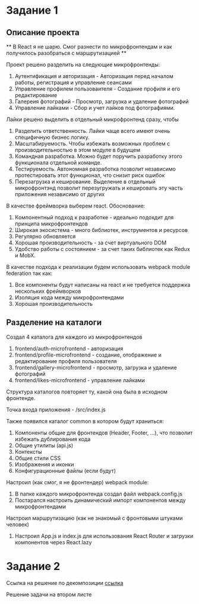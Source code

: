# Задание 1

## Описание проекта

** В React я не шарю. Cмог разнести по микрофронтендам и как получилось разобраться с маршрутизацией **

Проект решено разделить на следующие микрофронтенды:
1. Аутентификация и авторизация - Авторизация перед началом работы, регистрация и управление сеансами
2. Управление профилем пользоваителя - Создание профиля и его редактирование
3. Галереия фотографий - Просмотр, загрузка и удаление фотографий
4. Управление лайками - Сбор и учет лайков под фотографиями. 

Лайки решено выделить в отдельный микрофронтенд сразу, чтобы
1. Разделить ответственность. Лайки чаще всего имеют очень специфичную бизнес логику.
2. Масштабируемость. Чтобы избежать возможных проблем с производительностью в этом модуле в будущем
3. Командная разработка. Можно будет поручить разработку этого функционала отдельной команде.
4. Тестируемость. Автономная разработка позволит независимо протестировать этот функционал, что снизит риск ошибок
5. Перезагрузка и кеширование. Выделение в отдельный микрофронтэнд позволит перезугружать и кешировать эту часть приложения независимо от других


В качестве фреймворка выберем react. Обоснование:
1. Компонентный подход к разработке - идеально подохдит для принципа микрофронтендов
2. Широкая экосистема - много библиотек, инструментов и ресурсов
3. Регулярно обновляется
4. Хорошая производительность - за счет виртуального DOM 
5. Удобство работы с состоянием - за счет таких библиотек как Redux и MobX.

В качестве подхода к реализации будем использовать webpack module federation так как:
1. Все компоненты будут написаны на react и не требуется поддержка нескольких фреймворков
2. Изоляция кода между микрофронтендами
3. Хорошая производительность

## Разделение на каталоги
Создал 4 каталога для каждого из микрофронтендов
1. frontend/auth-microfrontend - авторизация
2. frontend/profile-microfrontend - создание, отображение и редактирование профиля пользователя
3. frontend/gallery-microfrontend - просмотр, загрузка и удаление фотографий
4. frontend/likes-microfrontend - управление лайками

Структура каталогов повторяет ту, какой она была в исходном фронтенде.

Точка входа приложения - /src/index.js

Также появился каталог common в котором будут храниться:
1. Компоненты общие для фронтендов (Header, Footer, ...), что позволит избежать дублирования кода
2. Общие утилиты (api.js)
3. Контексты
4. Общие стили CSS
5. Изображения и иконки
6. Конфигурационные файлы (если будут)

Настроил (как смог, я не фронтендер) webpack module:
1. В папке каждого микрофронтенда создал файл webpack.config.js
2. Постарался настроить динамический импорт компонентов между микрофронтендами

Настроил маршрутизацию (как не знакомый с фронтовыми штуками человек)
1. Настроил App.js и index.js для использования React Router и загрузки компонентов через React.lazy



# Задание 2

Ссылка на решение по декомпозиции [ссылка](https://viewer.diagrams.net/?tags=%7B%7D&lightbox=1&highlight=0000ff&edit=_blank&layers=1&nav=1&title=arch_template_task2.xml#R%3Cmxfile%3E%3Cdiagram%20name%3D%22DF%22%20id%3D%22BleSmaJVXqo2yb7Co1eL%22%3E7Z1rd%2BK208A%2FTc5pX5BjyfeXEKDdf7t92u5uL696HDAJXQIskL300z82tsRIGoMBW8agbk8SbGOMNPppNJrLnf3w8vWHVbR8frsYx7M7ao2%2F3tn9O0qJS5zkV3rkW34kpGF25Gk1HWfHrN2Bd9P%2F4vxCdvR1Oo7XwoWbxWK2mS7Fg6PFfB6PNvmbs2PRarX4shYOTRazsXBgGT3Fwo3SA%2B9G0SxWLvtzOt48Z0cD6u%2BO%2FxhPn57ZJxMv%2F34vEbs4v%2FH6ORovvoBD9uDOflgtFpvsr5evD%2FEsbT2xXYYFZ%2FmDreL5pswb%2BuTh%2Ffzfl49%2Ff7DefnK64TtvPOpQO7vN52j2mn%2Fj%2FGk331gTrBav83Gc3oXc2b0vz9NN%2FG4ZjdKzX5JeT449b15m%2BeloNco70Upeqc%2BYP%2FbneLWJv4JD%2BTP%2FEC9e4s3qW3JJfjb08rfkEhT6uUh92XUHITTIDj6DvrCd%2FMtFuQw88Zvvmin5I28pvNVGPz0%2BTR%2FcT8%2F%2FvPlr3vs%2FEn9wfuqE4TGtZh1utcl0NntYzBar7XvtcRQHk1FyfL1ZLT7G4Iw3CuLHSVUtawkt26GWpTQtdUJLbVpCbKuutg3qbduYjN3Yx9o29Hw78pIzL4vP0eP2s9L3r%2BL19D%2F4erGJNuB1grwYvo7HU%2Fhythh95I%2BaUwqcrqMfvdL96Fi1dSNButGbJZ%2FbWwqd6X16TQnYe4lWT9P5nd1NzlrLr9JPYie%2F0taykkbZdKZJ96ftlV7c2Z2bLOabzudoNY2S3%2FPXl3g1HWUXzRerl2iGXBVH600nWid%2FH7gwmm3i1TzapJMReuHH5PR0%2FpSdjV43C3BusdxMkzmlk0hS0SWTONq8ruLOOt5skmuKPmX7OJvpYl7qwuT3crGeptcXXJaMgngzei46u0V5eoo4rJFn03ncYUIkv2uUDaf08Orp8bt0%2Bn%2FYvpv9%2Fh70YjSbPuXPtd5Eq832FJOH9GazaL0WhGRJ4AXeU%2F57K1aPK%2FlIIrjL3bFzZjWJIcOh7%2FeGCkPmi3ksTIG2Xc0IT2jrC0M8sNU50CXIFEjOH97RL8%2FecPD6%2FCWcrd8Hq4H9o%2Fu%2FDmFaTQ2Kg60ZwVLnTtz0HzZBkAfXf%2BjzM0wfTJ83HS3gyuy%2FijqfBo7Q%2BcQK1d53sO73%2Ffr6H%2BF70r5dkv7sBXdJywZk%2B3N7vOdufz5sfyaiY21P2duXw%2B3fVn4q%2FZm9pQfe2Ae3HbK3Z5cNwNttdiS7SXK8Bz432L4x%2B0R%2B%2F%2BztIfh0Z%2FuzC47wt0sCnlJMkuIMaf1R0t9xIgy9tJ9T9HfzEy%2FT8Th9OzocxAHDFwxWLmD5%2BKBM4N7lT4IsBU5AjCdLmapnu06I6BBhbTJGK2bM0yoaT%2BPdSM2BLQFAGubSxZWMaKbksrb21La2LaSt7frausRCcP0xUxW2Arl43aSawANfd6cHx9H6mZOWif7P0WM8%2B5WrIf3HxWazeEHGxmaxxIYQnId3o4BQaRSkHxmtl9nDTKZf0%2BfoLRfT9C6Dz8nN1rtxtUzf8PL1KTVa3Edf1s79Uxyt1BGICQCUlnE8iV5nm4rEwvUlsfBdFfQ%2Bshrza5KKEBGKFPIWILONAR%2FyPPnbU%2BjNITxgKE5OZZj1RYbzm8B5pMdupRXIUPqQSX%2B4%2Fa9ObtiWaAshXnCPiQhFyFHBQu%2F9f140%2BOC8jeZvv0Ujulp2P807TtWQbpzG3Paog8Z4m1YCY0k8k3%2FD9BnKzII7rqGtfmWYr4Pd%2FB4a2I3LkIOyO%2BSat4TUPjiSkdphf0NtWKX5rSFYNLYlKy8MwWzfQw%2BC3atDsKu2qWYEewbBbUew5zWMYB9HMDR4cMWZa7sDzOyxPZKbPSxRceYXh7fHYiJ1uKq4cSOCHhIftXnVBhLbTuMkLrHZakh80SS23YZJ7CK7FSmJuX2BozQAJuAi4wU0PXPdGALbYjYOAk5Bu8YQ3J%2BANw4Uu7luo%2FPFQd12QkTBpiiC6sK6i6yl2oV1z5aWLYh1Xy%2FW3RKLllqxflCaDdgVMQqJJ4oR0WehxqUIWaalYHcAbImysxgAO%2FUDhnRod%2BYwp8ByDdVwyVTSA7c1Zu7TYCUt5KxAnQA8nXq9i6zkWj4BuKp9UvMEUGKtZCaAS58AvIbN3C6yOjxxArCBOt4D%2Fil2%2FreZBnRPA1RClrqKpL6tcRrwqnZ6a3wasBFXYb3TAAOImQZaPA3YpOFpgGmD8jQQAMg%2BFPgTHrsOMCg%2FATui%2F7JtIQ7MoasT5VUHPjWPckddJWlGeQkzmUH5paOcadSNoRwxDJ6I8pIavQH6CfBxJKmhmBuMXqSXcNm4bKQrm6%2BhhbSqZqiXMH2Z7deLQrobiJqBYxHUTVgn1BFjX9J8XVvcboXbsAbnDW66hoi8BDq3XD3ErtdumDt20%2Fq5X8J8ZVB%2B2Sh3GtbOfcRcdzTIjYmlfsd0x0E18gBLlFIXxFkg0vVAnL9uDuImNqh1EJfdIbEAfq0QL4gNgk6IJ0QCWaInoyV6tLPYfIP4yrR0C0M8pYgo1Yf4q4s9cgJ1m1kz4k3sUesQL%2Bvpod8w4vHYozw%2FywCgFursarwRv8wS6Q%2BO3xyFbamrMSMtYUHkeih8dXFHrt20g7pv4o7aTmEXCV7TSuEAjzsSEqg4Il4l1dvC1GFD6pP0ZddG06W4OmP1gxLubi0jdUAbJjV7AEPq9pI6RBzCtJK6INUV15cTFrtKosI%2B5odiiLyHyFRiBxIYTD2dPG59aKfMY48lfW2Ox02HdhoeH81jn0dZMzFiid0aI3JBaCc0HDtAX%2BYGYs5oD%2BjXhtGnMtqzXVRrpjop3fr4S4XSzLzQHKWbjr80lK6A0qEav6WX0nj8ZddSQPoA%2BBwaJp9lyfACG2OyzS3RWqgctj4cUqayT5t270Drphgqt4vKvq1O7lqpHCIWsVR3Hijud0SxafgFfnsWK6lASqN6W3%2FhxlHt26gfnlb1Gcvj3nJQ%2B42DuulgRwPqo0EtGZ39oGlMF4Q6nolpB2jaWIZDo2OX8evwsSJbHoaY2rB9dQGNAVXbVDO2TThj27EdIK5BerGNBzNW4z7NeE8t8K6iqHfVgpLRnWvpakLZQf5xwhvhA5hpQZoWxEj3gPqY07Wj0%2BmaMBN9DdUXXXWemEwmdISWIx57j57rVdPSyYQrJonp8IEPS9ARJICJ19iuoaXVpdP719Xj4tfom%2BaRoLUcYLLAsg53BvERqa%2BiHmBBX7ReH5Jz9hAkpZ1efYhYTStEJmnP%2BUl7iNdwuAGxCnQinu%2BeL1%2Bh1ysP50KXslyLGYq6jKolwaz6PaBh0du0Qcrp1oiHhihozZ3Jqxa3l96hK5p2id30apZHmRh6t4felJdlZ3LkNLygJSx9J55zDS4TPWGtWRihoBolC%2BAcEuCq1QdpfgYY2yUPXGkNPbg1zqtAwtemWjlPWh8RrDRr45tNhDQdEmw4XwHnm95vIqQgKjhDrs%2BAvIXzcdzmoA6P5LZ1gzWuQldavgWoj4Be%2FZy0PoZY5jZl36BBbjcdRGy4fT63KbLO08ttiscRh9AtC27vqHtHe3acDOFrQJEj7hpR6jWvmVNklddywnuNa%2BasDQ3h20x4JBpHM%2BHx%2BOOwyHKubuwfrG8Fbemw7DirYss9DnbXw5vzG7I0zEfPAuHNzQIyrnw0YZundxZofcSz3Kw2UoVU9yzQdMizmQXOnwVs2nCZcp76oEY7PHRPkxzKeBJ9%2Fi4114XkHXbzer4rOg3bRFUkKNXL99bHSit8R4qM6uZ708HShu8V8J3lI2%2BO73i0dAipqpaVJXt1%2Bmp19BskuFTJCnWl0hn2QezWx1XLBHeQ%2BqCaCc5YYAjeYoI7tGmCs5rU9dppDNMrxg%2BWwohaWmM27Nb7xSgVZ5EqYbqpbvxiWkd1xXvdsZq2u9gFfjF7suWrlhVepBA1jQxyI8qNodizJQNJGKLZ8rWaSJzWK9gyivFqX5ph7BgV%2Bwpg7KKpxbTimKUerThtvkH2Sch2HMQi4uksb0Kc1icwUoCNJG7UjeumMxgZXJ%2BPa9dSLWuaYV2cxMjCEhfBxBR70CyVEVTjgqBf4xCAvgs2Mvl9eGVZQ%2FwyxA8d1FuRaGX%2B1UX7u41XACeOifa%2FAuY3XQScOHuj%2FQkGcO5iXpT1eY%2BZXPJQLMfwHPu3RnJHEhW8CrjW%2FUwmrldE8sZrxBLXRP5fAcmbLhNLXMRm168klx3X2KGiDgnfR25lCH%2Bsru6i5WcpliatCsKPfnp8mj64n57%2FefPXvPd%2FJP7g%2FNRpfVyRzHdPZ%2FVZtEkRC6ihe8vo7mksP4sKUXFMEacoDATq3u2cv1HruWhVv3Hwemg12bAmzRrt39ZH8ijcRXJu6%2BWuieO5Au6G%2BvJpoUJUonIhyl0bHOwBFdi%2BPdaKZgwvUNdJQU3WaLRHWx9TI5PW11klFm1SE1HTftL6GovEokKEx9N0oZWil%2B8r7vYYi%2FIH8owoaBJ9S7GFqE4m0IwhuYP7gOfSI8Et0FvWr%2BUiaqjTtqPVsHF1joJaC2fhbWq8BK8A%2FBpTGeJShBjI%2Btxj21Z2GmGEzGnx8vsTJA7AS%2Bnm0FPRA38%2F3B7hZSFC06GwJAh6CH91noVaa2zhbWocC9tPeJ1VtnApqqE4YlF0JTTIwCOqO%2BH%2B6lg3q7p7UgXkgipZrG6VHrS33oEwdC%2FNaIMlkDZov2y074bYpVhtsFTTzSjvaPwQvyd0ghFnBkn3F4w6ymwgTzWw6lH29w1mRpSNPaqBnzINQM9s0XonRWW28NU21ezEYnwUr2C2CFSLodbZAktb3TfO5pcAcVlSSONKPyNMizHO3OV5QHbTFnssN7XB%2BKVjnEpi5DVsscfyTvePzbFyctCnBVJl8dmhx%2B5DlEJyXvSSCsX8cb3kHXJLZJcCQj3UUq%2BX7K3PnyXPl66lMWUL3qYmfVYLyS4HoxF96bNwKSrIngXdX2zMyF7GF2cP8aEl5nzi3xrhxRSJroXl5aIUkaP6CH8FFeikocleN0f4EmYtQ%2FhLJzySAF9vIFFB%2Fbn9Jphzstsa7GtR7F0XzfTCsKUF%2B2Uyc1869qXJFAlA0Yt9LE21wf7FY18UIw9ZH%2BrFPh5AWrvJBu6UJn%2B7yl6rA37CzWFPvPOtsV2mEBagyjmuh%2B2tD1ENXSoOSqdplb5MInnD9otjuyRGbtMqPR6k2pjRxjD%2FNDrJKSfwzI06sxJgyfTbxvxLc6m3TbRsG5kviVHTLvU2Ygw8bMY51pNGMenIJhrjT1MWO8070be%2FVIa8LPKCpnddTZ2MVsJcEqOw4V3XgiIZWmF%2BUM%2B%2FNYCLPlceGiVdU3hr9MuzNxy8Pn8JZ%2Bv3wWpg%2F%2Bj%2Br%2BOVwHfWHH%2Fmj0jF%2FpEH2WS2%2BDJ6jlab%2B3G0iR6jdbmueVl8jh63H5i%2BWsXr6X%2Fw9WKT3oy%2FHsezGL6Ox1P4crYYfeR0GmVQBKerGO22JSYgoshot0OkJ10221SeqhVbVXmzdDgthf70Pr0u0qMv0eppmoyg1JPZWn6VfhI7%2BZW2lZWOyc406au0tdKLO7tz6QjqfI5W0yj5PX99iVfTUXbRfLF6iWbIVXG03nSidfL3gQujWTLg59EmXhdc%2BDE5PZ0%2FZWej180CnFsst5DoJHJUdMkkjjavq7izjjeb5JqiT9k%2BTjqjlbow%2Bb3kMyB6WTKaspkbP7vFU3qKOKyR06m9w2RIftcoo1R6ePX0%2BF0aWv2wfTf7%2FT3oxRym3a08JGN0e4rJQ3qzWbReC0KyJPAC7yn%2FvRWr9IHT586G9e6699OXpM%2Bo9Uv8Jfn5%2B%2BIl6Wr1Jn1Y1hqdHvgsckqJjvs3ffacyWjKHlV8%2FOTwcnesQpX1kYzHE0uZR1Jl1vLtsKLJJNHnfAFBDhaHwWgDEUQrIBCucWCGZ4Og9iDowkmjClARM8En6cWTlNTrWAP54MaY5RK0mCDmXlIftTAfZ0MtQ61m9aP8JutlevYk9GU3%2Bt%2Bf7wE9stspULlK1shOksjGPLbvVR9oMFdbA5r2gOYGV2hnJrBIr78HbgPijW6MPx5a2VzrCg0tCmUQZBB05Qi6fmOQDJsQ2xrWDBuzsDKwuUHYbG%2BUGaMfmNvjVcPHCcStb9QSTXQutVyzGWbQc6Po6cJ84g9gZ6wnemJfNZJkfcijmN%2BzXn0I9bUwUDJQugEohRaLzoA7ZFlA922BCMn4QLCQu%2FowhIUKGAwZDN0ChhzlovP37TNP1qummLzCK9i3x4rb1scxs51mOHajHOsezJJz5TiS3Ii84N5HeGQjDti18cg3yzvDo1vlUR9YmFzgmQ3VJhi72Qc35VkB%2BNOwahw7Fe2qcWbbzr1c7sLDgEaxMMT6gIaFIRqgGaDdANBCGBn5AOxVajISyL3kuKOw7trxpWhjIQovEuq0cvlYYikDLwOvy4VXlwL9xwJ2KBVbksrUA28Mwe6fwzSx9MgtOEERSY%2FykBJXZJcCSQ%2BJTFScIZEhESQR0LB40UaoZ1lYZgoYbMdzUlw5z8RkzL7loqtCVk9bD86Ma5XBWbtwVrUXQ1E5WEauK6dSIKWIR%2BLqiINkOqoNSYFZ6xkktQtJXZguqwcSmti3s1gTrUa%2BZ2PKTaAVJGapZkByZSBR1lr%2BTa%2BpHBqUwQ4hOo3VgYmUM9y5Nu5kdqE83eiQIQbkCL019LhSLn6fVTwWuEN1csfYcgx3WsYdbpqWbDY3sGRyPXHJ5Nlq0lk%2F0MkPE0pi%2BHE1%2FDArJYk2VKQNUrSSEJ0BtIGJ%2BDC4uS7cmNXRDjdSpTKGH4gbS6c1OKSFuMnl4nBWzmCJZ%2BVkN5qyA%2F1%2Fo%2FnTInnOX79tnhdz0KtTpKdFAZA6u94iGuvnaLz4crerMZNX1KCsogar00IqkAqi7BKomWUCxCeeKcbVywRS8dZMQWYKqm8KelxpI%2F1w6Pu9wgI40WqUD3XXqoj5DhWTI9gspvdQjhbmGFX9%2BC52Jaie%2Bb8u1punVfzut58N7nOBkGqx2Z7qW4LxnqVWrl4ekB3hPkxnYok5lvqiJocmDhCdK%2BXuZAWVXl9m3dFmAbvvyAJrQCLQAnGV10AjliWN50DtPg%2FxvSZObToctrMmtXg8H3dXq62Qb9GcTq6w8cR24qXvtoWn5slD%2FpW2533o8QN%2Fbw9Y2yGyPdD%2Fmjd59uobfPVrMpsn3zUdp%2F29XF0vXlf5MmS%2FrCZzzlO82XMhcXPKxeOneG%2FHgn7DajKwY6t4lkzen2PhebG%2BzD%2Fh17RaH5AbIun%2BruOI98i%2Be%2F62nUhgdxKNFqEvkSFrHOVOiQBE38Bl23qCa0X8eNOcLpGEjREgkn92f7lmrIeeiIWOZyFYR7hQG9aJpca2%2FnxjnUA1dgJasA4bCUoPHKXPAhVV1W4nkwkdjTA7xth79FyvIp02kHTajkvVdnYJtk1DndpaWhX3YbJCfJto9t%2BuWeiT3qCHe4OrH5rEHltjtF7spdrUHQdR3V00UkWe7CtsaVx77w6Bru4A1%2F3MsZ%2Fc%2Fxpd%2Bago01loFa4aZ2TMsnaWpj56XX3mZWC5pk7uLUvS1GnaWBVq6lABR6vuEgahC1HAbSJPWpT5Px6rgdtWKN2KuOKdjtbASz4zzRebOynMblmx9l5trAklxQbg3TljAK7OAFyznTc7lTE%2BPZPT%2Fvw9yMN2R6rYHdWNyx%2Fj2ec47TN8u1KIlHOAtYoHuHFblqfMnmq5eCksWA2u8%2FLjZ2xtpgjdGsZOnZxhsfEU6zl4kpu7vTu3X8JQdmBCk%2BflVMxgTfLkmLV3vrbuSWiLFhJSCfc7lBncmcFOmt4Xk0kyHJXJvRKQYrE2Z8338dfpRpjhk9fZBG9TN3%2B9m9%2FTF9%2FAC3l2x7UH694LoPIgaBOVm%2Fn2Kw9Qzdi%2F0rgQNYOGkn3YCaR92tJaBrUUa0Y9Wob8QWxHomYtozgg5IzpQOS8lPLYAbsSUnZRzv8A7Gg83OWJsA6mIq1iImgN9BnVLhn6lgh9RxqEdUIfCzioY5EnLvBc%2B9YXeLZi%2FT11gUd9R7yVWxd65WdmH1Qzeot92itDb7Uq9gDcREqhkxxPPzx6Sdcg88f1UtSqMWV7PP1c4Qpk972rWgkIz9eaaYFx75KnBWnrtCNvytc5L2Ce3dUsBoSFACF%2BZQuBNO2StBLwzUqg5ErAI5LxzjpxJUBDV0z51yFnb%2FkXfZInP7OO%2BYg1FDIfrZep2znC5cM2qBoAH6oeUGKJFDkTuLpkeNi7WCB3IcnnioOzRNY0rZsmGAYveJrghTzz27IYYg2zBNs9rEU1c3m8BnTX4wLtgyNdUbjTLIhp8KnbvwyXTbB9SNLtw1kq6r1o9PFpe53k1pteDTaFe0H6b9%2B0dMw%2Bo7QXRLHiZxYyzdhWsVyet81Ii3HauAxt33zInGKkTJay0C8hZZ5eKSsunVCVlFWS1PBaqJWo3q7vViRPvqTnkQuQJ1q%2FPEl02kVBGylBpURyPyB%2B81JSHJymQUrA7GUDW9RDfpGRIEWCwsuTIKNht0v38SXdh5cbblDDrm9j%2Fw7a8hwa3lVlywtsbrpjtjz3ri5bHt5sbFelfbY8eUPIOTV6x6bsq7EcAHVt6gfyE%2Buw5O0pWFuNAQ4SdCia23hiCbOFf8gIRyvbwu8kkHIsMYFBp6rdGke07nVsfbs1tDhtoNES2qAlOKR5LaHObXZjh2vEDmdLUhY2v54psa98TsaMyST2CoKr%2FPDRqipPhhKvg%2BVFQHU82aG3uqZlnbavadcfMx%2F87fyM5iCQ5DH5N0wfove0isbTeHeOia%2FY%2FNvL%2B0rz5xfzSH3r7uQcCspIhbIARh5lr%2FMvn35ktF5mX3Qy%2FZo%2BR6ahxKvB5zhTVPLAr226h5evyVdePt9HX9bO%2FVMcrUroL0cLkm35siCxgC44RpEkW8SvTY4QU%2FlxblJOgWJbZh%2B5UVRXggZH7lHXvUfy2ftauWtj9upr4C6iOOnmbok4ScPdS%2BcuDRvnLmLq7V9yZED7Ua3QxMJQTfUuxOwS5to2oppegIpcIvmUQfXFo7p5FRmxt1WmIu%2BPHrBvDtKyPk1RfZpi9aGqgDTq6O2pICFKWyf3mS7XRS0Hu0AedFKrFiQFraJ1FacJxETEvBiEHDF15fsktmqHVCHdgqa1CZEFF9kK1ty2qvXN1tW2k4nvP05qElsb8QjT27QOYjVRWvaWN9nLB8zs346%2FmE12WwxzYVvWJ2yyB8oMJ96p%2BRSZ7LsB6XbaCGUFHE7jTHZU85Hbxqa1bWXB13zbllnvbZdhf%2BaPSMXmlFc6k9niy%2Bg5Wm3ux9EmeowKu0Rs9pfF59xFYYt54CeRYX8TbcDrcTyL4et4PIUvZ4vRR05z0QGiqiUXkTYOOw6SmpRShK7ErytxNHf6NpUerjHRVw2FGvZHY4LP4ktfTBisA8UDSjtHOMqNTi1jVKtHTkHEpvbaF9wTQjFTDof90KsqTaorzVquo5KOO3hqqXLE62sY0BnQGdA16DZ2ayh0xBWt7yH1JSmSkL5GFFKDwlaj8LTqXjoZWeTDqjzEafDUjrCbYJVNZJsZ5gjEM2NogpUpRWhgdcuwkheWN4oiihRZ040i3Jesq3qRwd6EnmMl80JZILxcEgn%2Bdi4SMFNg6i4BvdZ64G3O8c%2Fhg1NDcHGXOU2USlfYOu8IYknmCwfbCHUQo3t9%2Fmsu7hzTJcBtxVVERZIC4Kwo%2BLsMgIA44FYwP2c3v4li6b%2BiQo4eou7oLeTIA4dqquRY2GoXsgFMZL80z7fuHXv378T8iYTXfNvdV7xT89vBLDEpounKjA8AniVvtjO9lPcgPxv%2BOPLRx8wfxzoJNjc1wXhIThTNEwzifGfWWde%2FzjIl32FhQbuqAe6FRFy%2BEJZAVCg9h%2BgWLGClhhFeIqTqxIKMttrkEzf9h60TyYPrP%2Bx89ZmTiH0Ut1NpH0Yv01nawLtyT7gvPvjw7L871V%2Bkkl6XneoJEp3hYeqTUqegwm7HIl%2BO3HwKDuxiTdmB3%2BMo0dfp8Mf3b39Ofj28ewfG9hQZ7w2mFNBajJLIPnJ4YWLEnlFfLUqvODaOR0xYotq4XU3mGmUfLC5hYVGqmBj64Gd2JLxDAi6yTwzBZzl7l55XJR62nEDHDRTxsAMEHfXJh48tSCqclZuKmcPywmiOmfNNePMVxMzZjYc3%2BwUI11mkoO2rcTUYzkEjljUnl%2FBrjliW1HBp%2BFeiDst7OARReWwL0XlqBG8dwcrD7X%2BlwcsvN%2BAtJ0hySZpO0Dh3C2KVofkUbgvayBbM7ppyPN69d8jYjBpYyyjTajCMXmwXDaBqsCOWbumEeGhzoJXmWCLAdtMc2RTVDfMSee8MzC8d5nbTMGeCXbtfh5qtmDtlWLvqJtdM5kBStFE920MCQ%2Bojc1AixrwlZG6OxEEJU5Eh8YWTmJCmQYxYxXYghg4K3OlB8mxAc%2F8UFnO5ZtSGYo0BW%2B1arG9rxCxWc6VNmKWyt9glmDOCEkYiw93L4i5VUpM0bs4IEKvYueAFvmU77dZm1pDMveta8ZuwQqpbgdogeAJhTQjGClq0G8HN2yCCEoYdQ%2BBLJ3DzNgjElNXn%2Fv0DQGCn2L5QMm7keqkrJwfE7Qt1JbXEezZErEstpW5zlA1LGGkMZS%2Bcso3bF0LEStVXMwwX4fVgOBy6KWegLAXToSbfmmwRffLwfv7vy8e%2FP1hvPznd8J03HnWKq7%2BaSAcT6VBDpEPuZ31ivp6UUBkmsgU328GHW1HUEuEFnW6TC7LFt3s4J0894RePZDyeWMrMmSovlm%2BHVe2D2Gwrh8036IxjERU1VcSMo6ip2odrF3Lhqs18UshFFQ1vSQVtwwDxXbaRdud5Witv%2BOJotrJBD9QuCnrYrcsCxQ7mAiuZlX6F3cUwzJEKb7%2BIcIha4hwtMeo2DNXkV5SZyrTM%2FSU8RiockJMJLXBw9x49t6JcGUkri7EDhLgeMv6QcFLiuDW1M8FWvWXysHzBp290VqRgostGl%2BT3nEWaDIGSz13z%2BIjtM29mfpwIUSd9Hq7CT5UZyWKaFq0jWWvkSsicsHbCp0Y62gHibFdF4Aoue8WpPs9ItyjDv7td0mVu8CnWyjHcJMZG9DYpriJRClV%2B8fJAUISCCkwFuAgdCo0D%2Flo70wDqAMaVAu7fZX0HNteEe32vykuL06uELMqJ96ujuiHUll8F71eT5aDda%2F%2BLSRrX9izAp1sVoD0B6kB79DB%2BcQkVCoLU5BDOpz5Jx6IOVlCzpnzqOEhL%2BBIcl6dKqKekqkmF7Xgpmavk5A87RfjoZFWBsnEi3%2BrobFXHPvRONrJ77iTluFRXuPBgPhNHkpDuUdCPKBnpAcJJObSyMKky5SPTD49eUlTMH9dLETwYuJDUWZV877LlKw9RdV%2ByrXS4bTXPU9evcD2SDvVcRpObu7000%2BlhTXQ%2FkGSsppZ%2FuGq5y0vsFOLWuiehLbpvkUoQ0aFSYJotjerFZJKoTwqbqxhxmN2rKslruKBAo1bSWToUetHo49P2OtmDQNxX5epCFUqBJ2U0JIQiKaa8mnxdUCmjJVxdzkhe2UalwJM1N%2Bt0pcA5cCudKSzx%2Fi82vB2dfPvgvH6q%2BWWfhdcCSSr52wf5xSVtuxcwQRbB5OipkPi%2BdR%2BGLgny%2F6kkgnI%2B1jKToDgHOnXMge%2F%2F86LBB%2BdtNH%2F7LRrR1bL7aY65faQy1QU6UwDkpc8WwddkkXNtqfU9dc6ozSKH9gq6UVTdnAEK8%2FpUKMxr3Vs2v%2BKYwryyJ15hx8BCvfsk8lImq1DSKDoOlTSF0pNVGHj31LP4f9KgJ6537wRWyP7zG5zJ%2Fh18%2FGs%2BWX%2F9rfPPG281W%2Fxkzf9BWMH6tFXlY5P1vRhxTainusTUVT4WbdnihUhpFaF0Nsot32HaQRi9pKalVmZ8ebmMJbBswz6vVYkoBYoRUvXyIUy8qt7oHdurf%2Fw%2FPjxNfv6n0x%2F%2F9%2FhpSbud4tJAzwSVpGw3p7OdfqFdXnEpdA%2BIWLpZdGgj4ejdJEqKd5N258xuUn2epKzbK%2FEkPbClpIrP%2BpD4KA4yTp4k0whFhUKxt%2B%2BzJ84TT6cnuel37%2B6bcMlxyCH3e6zL6P5XqUm0kHB9zekj%2BXd5POKLFA%2BCchAvak%2FlGQqVkkdu8%2BsAHkznicgVcCKtQJw2y%2B739yVl6u93ycH3qS4hS9L2Rp1ouZwl4%2BfbehO%2FZId6iRB%2FfBuN3m2PDbf20vR4d5U%2B3fbPXdL07ct1NF8nI2s1neCN6QnzD9b%2BSjMPaColgm8UJq8VNrGVfRf26%2FuCJ97nVyjLRm4EqO0blG%2FOnZaajSy7YADy7IDl0wFyXbjkwOcBTS5WTmrPYOdYgOr2UNk4oOBD%2Bc25fwH%2F1iT3LBA2%2B%2FgbH5irAtzI2xMhkV%2F23Zu%2BsjI42dw4zL7y7pbFuWjyfpAK9thg3cK9ykvd6vs77p1Rsnfk1ijr9Xp%2FYHiI7hdGgW6frrRnur0m1doIxTUq0LQBBRpOaTCB5EAJGFJ5elrhtrKuH0bzPVXz3aPfsi5oVtFFNUZsur%2FAxzxd%2BwADgICE2vxubGAgWpOaj5XfTc2sjS554dje7z5WrH8FmTDX1Sd7XZ%2B72%2FEzWsy3huBxZ721Nx%2BzYq7taRW3tjLufGI%2BXcE9GebQeQBHPNBtEp5Jce7eMhJQtBbbg2co8QNxBvBBnBoF13Ptv3gLW1haAOHeNUgfPJiPtWGAfU1%2B8%2BzLwsbvKt%2BULV2FhVgPtBLZlpSSNmE4BU7wLtv%2B5M8v56STZmC4TUSVFjg8D5tF0LXru2YRZISitYsgu5lFUMlpu6QXvlnjNLvGqdkUfvLioVarODfCqvoedCphmsxOtGu3u%2B5WF3iB9ZMHXHCHrFtcUQFTFa2jbPu8ufKuyS3kpyt6Rv%2B69qnW6F9GKFqrfzkN6F%2BHTF27qaRekzOmfqFNYdQxo46VcFI4Sr9Q1bGSFmBt6ptqCbMw1wMbGOeKDI3SEOyCN4bgOOuUksNdbnyLeV7AZiegDXlaXAsY3s404A35M7%2FpG13v2qd1o%2BsZoWitrudeg63tYMaL4%2Fa1vgOUh5G46vP1lXsF4JsUTbR82nCVm8ANrPB7Yx40LhDVqG5nGgalJRiaRJiAsgJM8UJqa8GbQw9euIW6f0hbx1vZ0Z3x8r5OsgHwmIXnXjblndsvaAe9FsbkWBqKVjo8EAv6W3yOV2km0OTI83ScaJh3MBBQjkh2%2BQedV7aBSKW2CFYFJsRyjvFaRufE%2B60W9Ifh06f%2BH9Zvs673x0tn9tsfnfPzutLCTHx9ng9vKI5KSUikaZIqkhMAsYRO6W4uhLKcwzkuBHKTfSXtgaVWRfIjJ3UNkcBju65KTG%2Fe9Ua%2F%2FPJnZ%2FBm8u%2BnJzr64WHzCyo9UrOmM9Cy4KsWJc9AGmpfEK1YoiAMkUy3WM6e%2BpIl08JBZTKitmHxI%2BtqF18NRWN%2BTp5LAS3Ztcvdb%2BMFD%2FZipDQKpTRdSPUjFytJ4tQ14Iuj5uvJwNCF%2FpT9XLvKk%2FIPgLIFVWp1Lcfn3dZnY0Cy7p8paDomj59%2BJ6PX4bfh5o9%2Fvr39%2FYf1%2FPmH2UVMqbYnVb%2BwLDXLOPUxTaO2OfVwsxxFNZReRWUg1Qbc23VHSZfeZsQ0EzkZl6n5mH7Rumo%2Bnik5fC0gJyFSp8Ca6kCiclU8AZZdRhZPgOl854CJrA8mOCHtafMrvfMKQVYkGmJiMFU38pHCMSesEJOXq0XaU%2FzcD%2BlgeLsYp3kaB%2F8P%3C%2Fdiagram%3E%3Cdiagram%20id%3D%22DcjFFzHXBVF4wsCRXSfp%22%20name%3D%22%D0%A0%D0%B5%D1%88%D0%B5%D0%BD%D0%B8%D0%B5%22%3E7V3bcuM4kv0aR%2Bw%2B2EHwzkfJsnZ6%2BjK1XTs7Xf2ywbJZtrply0PLVXZ%2F%2FZIiQSWABAGKN1DF7giXrQtFAYlzMhMnExfO9ePbf6Xx88PPu7tke2Fbd28XzurCtl2HeNk%2F%2BSPvxSOOH4TFI%2Ffp5q54jBwf%2BLj5KykftMpHXzd3yQvzwv1ut91vntkHb3dPT8ntnnksTtPdN%2FZlX3Zb9lOf4%2FtEeODjbbwVH%2F3X5m7%2FUDwa2sHx8b8lm%2FsH%2BsnEj4pnHmP64vKbvDzEd7tv4CHn5sK5Tne7ffHb49t1ss1Hj45L8b615NnqxtLkaa%2Fzhj%2BC7Y9fwqf%2F%2FuOf%2F%2FvwY%2Fpt8a%2BffvjrsrzK13j7Wn7hC9vfZtdbPue3vH8vx8H%2F92t%2Bn8vHOL3fPF04i%2BxZ6%2FmN%2B0mc7B9nmc9R8ra%2F3DzdHe4tf%2FHl8bkvu6f95dc43cTZv0%2Bvj0m6uS1e9LRLH%2BMt8qokftlfxi%2FZ74oXxtt9kj7F%2B9xk0Bf%2BmT29ebovno1f9zvw3O55v8lm%2FvJl85fsJV%2BSeP%2BaJpcvyX6fvUb2KYfb2W92T1ovzP593r1s8tdLXvayT5P97YPs2cOqyZ8iLh3k7eYpuXwoLZN%2F1%2B1uu0uLh9P7z%2F9B3Av7%2BvBu%2Bu9%2FglmMt5v78r5e9nG6PzxF7SG%2F2DZ%2BeWGM5JnAF%2Fj35b8Hs%2Fqc8o9kFvt8fMxmzM5Od6%2BZEeUWTLKnvz1s9snH5%2Fg2f%2FZbhjjZYw%2F7x2359JfNdntdfLXsvc56HQTLbDUss9Hb%2FZnQZ552T9nbl3F6W6KN41Sf%2FDVJs%2B8sXWCkWrYZ4CW7x2SfvmcvKd%2FgVO8pwe7SoWv%2F2xE6iFdC4gOADcctEatEq%2Fvq4scFnf1SrukG69tG1nebIQajJg74Fy%2F%2FXxjw7Bly7QXXq%2BoZiqT5NUrzWt1mo5xkL1%2Fmc5Avw0X5xOPm7i6%2F12Vu6%2Bv4cbPNh%2FdvyfZrkr%2BufKK8K2KXf4MPL%2F7LHk%2BTbKXEnw9fnHQ155bFzrkdOcKc%2B54lznlFcZ1PuiMF9XxkUFzncSQscUS2jDf0gV%2BTOGNde%2F23%2F%2Fn5p%2Byf648fwbreIGu9uAXJcs8BhzM4bfPALJe17YqBLdZobIf%2BXd4J6cQyPM4yciPkLSOMRMNwo57swhXtIhuKaJ3%2FXN5cZF87tA4%2FD48vrcPPHOIPD67KP%2FOf3uHngr64eGNxkeznCvwsHokOF8l%2BWYOLFJ8Ygc9y6WWzn%2BF5G4cf8LBBBONwQgQ2erMOr2Oq4MiBowCOjTsZU8JDMbLgHAtZcU5fY%2Bqrx%2FTlz8KzO9jd7nWfO27XVTBDjZFxa%2FL%2Fssfv0%2FhukxyfK4dS8ILKl6Pjfhe%2FPBwm1AKr56f4c7L9UHmkq8%2B7%2FX73iCyv%2Fe4ZW4XQCBBqpgsp%2F8j45bn4ol82b%2Fl9LJ93m%2FwqN1%2Bzi70cl%2BZz%2FobHt%2Fs8yryKv724V%2FdJnAqLuAszciPejOisQS8uEK2IPta5FQU4bgcUOSv4LWDZKfEzf5wIEB0KcG2D6xSvvAbvXVPoXpUva4zk3sBIDm3OqVk%2F3WBOxBtLeOUJ5mKTEEGdvvy%2F8OyQnIRjI3k0I%2Fn0kZwEIyM5tWsOyhcQvl0AowvgjusB9xGd4Yuz3116kQK1ixefMS6H%2FNRjuEx8d0BcJli2deLAPLqLTTRSXDMyG4%2FMY%2FvYBEmaHZG5%2BFk43NcUq6F7XeEzh8MBC%2BbgUmeMvbbLgwSSBsdmtz%2FkRVJf00JezzEuuUE0MkYz8hqGvKGQJBsdeZEkWVvkzX5x6Msqf9eh2ZHD7%2BeLv57j81OM%2Br6OPSQCI0msiSPw%2BEkJopHpmRHYdAQePyuBJLdyBCYg1xCwuQnR07UAxhZpCx9kHOjG4BmjritMK4q6BNnT6w11bSTfNHXUHd3vtTXSODPqGo%2B6Y%2Fu99POlcox6vIW7f2uQDl5Q%2FxbdtZtRWjADPC88ZHbCxnNP0QJssYZgh2BV2oMAOuWKen3cLm73u%2FT0xQ9mGgWvHjKC1JmmE%2BNbYtLIR6STxCV9TYtG0ih5ulvkKvN8KeQ62FzJDEePHagKl%2FM%2FspFJ33%2FLB%2FQqsAP6wKfDA5ZTvWL1Vo558dc7%2FOtDkm6y75ovQF62dMDl4naTO0Hizk1L9pV2r%2BltorRRcf7A7GAiR%2FpYmmzj%2FeYrex%2FYjJWf8CEnDLhuabKJmofnOexFim9Qvu8489il%2FCubj5DD6MoNrYj%2BF3Cgv4%2FT%2B2QvXDyb%2BvgdvOxAcy%2BC4VXDpWWLf%2F%2FF%2BSt6%2BMe%2Fk7frf%2FiXZPHv3x82NTr9rSCyzF2Cp3v66OI1m5%2Bj%2FJJ9ktLCDcim2CDLAtPXHkUdln%2FKP22QbvFYtiFALyIKB5cXPDVVd8Ki3THTA7cyF%2BC9kMpCetkQXL%2B6T5uVPFbvCuRXuwZjlf0kYEy4L1iNWyjs0lZiGgK%2BYAAuuxbGbQVulQiOQPUyTu5TXbyQ8iyvgAmIFqOyoV92%2B82XjCUO5FFrS9W4cXNXjTMVlTJjXrkk0MaqB9fC221wEQ%2BMEiVJ5u1wNFww1Nfyi1Qu1TU7%2B8XMAvuR3qeoiOKWT%2FEpnmBU3Dcl4Gqof1eZtwteCc0Ajlj53nbG8M%2BXJP2Q7rKAJFHagnICq5HmhoeFE2YqNKGl%2BizujTrKiDV4cTU5VDTBL1lOhVHdSXWpa%2BxqAXjvDTsaXd9AMQjNZkQGM%2FCGQ2F4IbJyNwY%2Fi5uRENybLGXPv7edCf8jvct8JpXxQrBYCDdYyXEE8DquQJl2krNuCAQumMBIWMyQBdf0jeIUVdMO%2BbtS5R9I9%2Fihhzcqt6uR2YOMKIO26q7QLKKAuRyWId6JDCg51pFd0wOXglRUDng7s1q83qoZUgn2MNpfsutIhZMKmtKxjxvBJvRSBnX2UZFPta5vWO%2Bymid9c7GAmxlqg5toIhbwF2pos1v8%2BRC%2FPyaHMqie6BOKs0Vi8FkkEBEZ%2BqIe%2B%2Blw%2BmVuktWRkxyC%2B4T379TeEmfB3NAFYGRCcBs1o9FmMHX8825t62MSp7fqiA8aFecb16yEeo%2BNW7fX4JFqlNCP4Ib6hh0xsAL5BY%2BJWo%2FoiVqIpe2s0Mf13ZTug8SKq7lCjsrYIpbfxDiRYohNWf3oklTPcrMDLwvXIPwIaLHICLez4V%2BT512al80rzbjyvKr7h3gl99F4z6KaDujELdmpt5p4IiJbi8sK2L%2B4IkqzP9w5HkLA9eWAa%2FYUPMBxgCZ3DW54hX0dbiWKuReL%2FZQ1O4MWy9bX7KUI2BLRsdUaFb0l%2BMgWcA7ghHLJ%2BOqy65bQ%2Ffqc2%2F2Q%2FmPNLhKcb3EXyWLD7iVrNCjgishLYx%2FeWF3wE65nX7IqOkHbE26gk2VW%2FS6NPvDdOMVOfQebMsT3WCVv4CJ7ZZ6PNTeIOtgsQzPhyK5pOWoPLh0yko2kVSS%2BrYsbOzfGKHvSwlNXx%2FfRB1%2B3TZduPoFMFU99ESbmSHcI2nkPh3oMiViQ5TGu6RcQsQLeKKSomy6%2FZzHJH5P06yZbBTYHS6h%2Fi6KgGGGKFGA1TB3arL2VN9mOIJCZO4IdHOuaINdix%2F2IPgqr4UeaaOfXkYhBHJgjlONegObXDNVfszP7u6mfzOxBEUeOWGNLMEqy19IVSEUwBmu0qUaEfOYga7yZVXJfrWnqhLD5J%2BhoRTULC84Zas%2FTw9ZWtp3vMFllkp0xbm4zujOjhoF5y73jYbn4MEicycCk7FqwixB8AdyxR9aEizFUh4MGbbQbYkc4oHGCGIQdRxpAnZ0Taq5ln6XYQmm1rlzZuurZsW2Tk%2B92mD3NYR5h2UnGpb0n2TRduQbrGs1Sdr5OqZCjJ48XhvciA%2Bps61TDTNiBrJwAdMuwYxvrzWMuRoebi%2BMFueyo8G2LHAwIWzS%2BvNcKxzwZjk3C%2BW0z4BZGZCPbpdXaZ24ntOI95UYEf90Pz4SSnLsLrgZzmMUrffDpsom3BG6EkwdLXGURh6arwW1f2Xic0mod%2B7J1LG5wd7aExY0G1gtt7EnobO8OvaYsuTtC8aIaZB1Xv37QlM68cu%2B7Gu2IBUmlhMBqvVeYX2NRODsBNo5DfAOFdSAT1coXwK2tbo%2BR8wfrvXQoyOU21YUxNMZMFEgVFNm2Up%2F1ncdO0P5Uii5V%2Bu0WyXkNGUlVdq8UnhZerio4Yl48bHTDMQQq%2FbbALqxs75YqVhtPXW8BCp69JKwOteYbLbBpOaWysRWGhHIMMT9uqYwejjHkipVwKc6B7Bs1zIlBlKYq0my9qYY8lBxv6bTgvMlcCFfoOgrIdQtHj59ZF5iQq7NFUa%2F9qg%2FgK7eIU32JZk%2Bjv0bRQjG%2Fjb1Cq8%2Fd60ZfQSwTsLSdNdxuK1PQiVcaTS1cYFpT28raiSULes%2FP2PXKQZqHxgMYufLWT7dPop2iOnkeYI4QjbxqFKNW21iJHORTVEc%2BYKzEtL5g5d%2FNdkC4QZR7%2B%2FWmWwzBiMFNXeRRi59Q%2Fcnt81h13gaS8RxAhg8hQD%2F50AmYH1Q4le52SJ9%2B0a3Dqhc6Key9GAdj%2FXJ94LUYn7vVRk3N2NJAu0ffmjjyoJOvYu0Mhsfab%2B01wmyV3JBnXDlG4PaEiKRWAFpXk2%2BNmDSHh0wGq5Hpjacy53oyufSIK5XInBC%2FL5U5doQeN0D36e71Wfr9y%2FNoy9MGL6pTYPXHxfZCdlwiW%2ByI5PgO0qjK7mJYNr8H1%2FEijf%2FwVv%2F3Qxz%2F6%2BW%2F487PCDseJ5kfG9nFcZJaBimfcrmVspUQLjIVLtKE0A47mIpf9k83X7f3d6v3zY%2B7H58%2BfrpLfkKmArCETTF10aYkuiE4HUF06LP7%2BA5ynRsBnXVbmHUbA6YuOsXFP%2F4z%2FuH3%2BPb%2B07dvf0Rff99G0QY9paB7XDpleSAd%2FrGR6eL0QnxksGZtBc%2FNJ1nPJ1nPJ1mzS7wGXaRrnO3ARxvyMUdbE4QBOzjaGr9bzBkpJkJwdbXPPaZWx0%2F6Olu2iw8%2FHLi1mmz2KOPqYWXl5jROsG1kIkPgfhovf17%2B%2FfXdffp1%2F2f6Gr9%2FeNtc0jpT4xjRZvuZRsihkAHmOvQ2UF0fPoZikaw%2FuJbF1UxwrcUNPJBYBTI3kHP776HbfzeynWqJsocE0qPkBugIjt%2Bu5Ayy%2BRyG1jNtMxONHcvQ0wG9%2BN1qdJY2gbSIOzprdZ1xGoq1XNNYaz6KfjKsJbEdU1kLP56%2B%2BzONv1NmU1iDktm8QZlN40QyI5ht%2FHhM40R5I5ktNIzZiKWRApipzQxqkxiPodRGLK1zN1aNqjhQbhP15oVoTUffQ1of99SohEWrOd106bbeQi8dlYHa9pB8SyyNbJQJhGuPHkoSS2Pz1ETGLefYKMrVSGDMlGsE5Uqtx1jORVI%2B3agS0YItTsTZSI13ZtynNBVlrBn2xH0o%2FwySRFUdW0j3H9%2FZL8vowpBTC91O%2BuNiEj2NUZmsRK8%2BFaIh0XMQgYLrdTAVqERPnIqqbKwzgV6jE3tGxavOp72SC4uOpWOL82x3wFi4JmI8CYJiQYwuypOHz7MobxblzaI8HcVV%2Fc62aaI8LB0xi%2FIu%2BhXlqSVSw4ry%2FPGSUvWM6HCiPJEgh02k%2BBNNSfmmZaT8OSE1lYSUzHYMzUf5eDrqlL5uqljt3PJJqplWppMGFeX5GgopE0iLIImNgcEWUfxMgrV801hLQy0zs5YZrCWxHVNZC1EXdSDKm5lNzxqUzDaoKC8wNUHJM9vo8Vgw0SKpwLQiqUAjAzAzmxHMJrMdQ5ktUBVJHRpd8btpsh5P3y2DqWZdyWCDytyC8QqmGjEYtuk8MPBOtGAqMK1gKpgLpibDYNMqmArwgimm%2B2mbc4a%2BX05rWyrlDspp45VKNeO08aOyiZZKBaaVSoUaiYCZ08zgtGlVSoVI4uSYb4S0o3PC3ffLYIpZVzGYbQ3JYKFGkscEBnNGj8rCieo8ihk2icFmncdUGExmO6YymLzsiGuxLRb5BmDfjCvstUFLdB1aOxzbcG60pjIFswKzcCJCEGf0wCycqBAkNE0IEs5CkMnQ2rSEICEuBGlLay6I4qA6ZElLzb7P%2BE1lHEqi84csoNXYKur9kIuIWj7NNgYiqTkOVkFLOgBjtIK261jNpApar3Y22AJaynaqAlqntzMuxJlgDqADZbTRmhWtiYeSQVjijkQrDhmrYAltRFflqWBFbjQygHVuB7SkloiOZV%2BKNbSiScOv7MkDr18g4rgMW1CLuYlzPe1cTwtmca6nrS%2BWDGoXuGHltNjG51xNe9FrNa3EQEYrpnXGO%2FOpngw5dzEU3cVhkyhO161vBspGOeozVQYeSI3AcM5GGZGNktmOodkoB0mt59EbPIeVgDwRLEiCGajao8DBcbw02qsPDWFiq2VoWBxne2ZZLZWRjZbVwu%2FW1OCR40uC5FcGxnmNXQcjCVPtog08kBoCxZkwzSDM%2BvjPNMKkyqUOCNMBSoQl6HLqsB3EZ9rsjDYVpqakzWBI2nQRBaeRtDl6nElPgZ4abbqSrbjxBlIjszHTphG0KbMdU2kTSQXltBliQnQoPj8hzpypr7m5KKkvGpT6BhFCtKc%2BbEd%2BYMTWkEYaSX2ScR5vIDWSFDP1mUF9ijVqGvUhSZ0TqU8zYpwJsLnRmEWA3njtNZoR4OixnzfR9hqeae01vLm9xlQIUGY7hhKgJzmP2AHCdVasPkd93ZCeylCUpNfX8VH43Y7Xf6MR6TmjR33eRPtveKb13%2FCR3ZyZ9MwkvWn13%2FAl%2FTcakd4c7%2FVmLqNRH8o%2FgyhkFClgl4JhOSZY3Re2hOzeTk7suvevSXVf9VvRbAkednAiQWjS7u3gRPmxcZ9Plr07Etn74jX7kkwpGQRDiF0roUc6FEQsAOL54DXrokiD1WjACKMSWcAMHXodlSr%2F80iq%2FO7K0urNlG1%2FgBWp0YOnBilSG08wMWKJAjoStnS9zmVpc1naXJamc4ZfLfIZVpaG6XbmsrSLXsvS1OKtYcvSxtNM1DsJXD%2BJUHRmB875dBxVDJU7U5rbwD2A1cM4Z87MyJzVLk%2FTEme4WoI5J8sBURgBeTNLHqnNibKG1mFIR1uNjQ4TSI04Y7MazQdNjdYiw2iNaCQRZl4zgtckpmMor9HP52WAnSc3z4yf6mfZYQNxka4GLdki43UGaUZXowdhZKKtQYhprUHI3BpkKnwlsx1TCUvSGmTN7pBVAgWo0JOdIMIdY2xS68bumUs137aCuggZlLvG69LRiLvs8UOtiXbpIKZ16SAa0f3MXWZw17S6dNhINiTnLqwzOqPHQzOHnPx8IVBcJUIn4CmYVFyD6xPwxhs2h3n43LOjQQW8s6ozJOHYFw2iXDSIBr1%2Bb9m1uDGxRcZzHGRQPLuLUcGUeF3vmZmkxKsXirLOh24Hdpcev9e5Ek%2BciQ%2Fx%2B2Ny2NNnu69XECfuZfggw7QE7jmHV558V8UApOprxn1mxmlvGQaQECrrT9Q23uFH6mqNYVVtaIgyy9pmWRuYxVnWplAt1R%2BIY5iuDQ21Z2HbRb%2FCNvVhbMMq24hlHAdWcS%2BzXkY%2F%2F49YEz0AsJxik5JTlkYoOGenzMhOyazH0PQUsZDM56o4BNBiG716ID8Fz7tC60UJq3KrHqFtaZEYjwsRz%2FK0W6V52Ix1jN34lehouUygOzL6Me5ER65lJN8Vc2wS32ECpZnvzOQ7mfWYyneYMGpV9cCDHe%2FYDCMvGLAFtuIanutkPAut3Q3GhjUZz%2BIt58aMKkMyjRnH64vXjBnHjwR1hGFmMqNpnfGITgp%2BZkZDmHFavfEItqexKvoEZYwTAFayGzJdRW1RQ6YzYG%2BvD6Zr2wtv0DOziI7IzASmw5rTDA3PE%2B2GV86xSUyH6aZmpjOU6abVEI%2FYSKpmVRRAtenBNHNifyak5ERvUE6k92M8J44f%2FdkalWhGcmJxn0ZxokbOYeZEMzhRZj3GciKSpFlxNVZwB1DUiytPmYR7gqGwJ7igPBiC18OLVxekvWgb8%2BYZFnapzMw03pyIfMYZP5a0p6qfsY3Tz9izfmY6vDkx%2FYwt0c90uJ94A3iQO56r6r0udp6qPj0Ajyy%2Bh1hSZUJKTnQH5URHI9NlBCeOH0s6U9XYOMZpbByNDMbMiWZwosx6TOVER6KxgUy0ZhmwCgZlkWO3keAZsp7KSJSsZw%2FLehPRz7jjR4LOVPUzjnH6GWfWz0yH9Samn3Fw%2FUzHGdSZB1uajZIHsX4WvTX50BCM9H7cVkR7MNKVZCGRnuMgi8n2vCuvg5HBGn10nf40qdFHVDshXNsH8SwjtNGHTdwu5gJt9SHOxccM7G%2B5w7FgT3O4v7MYGWT6micWSVzMpXb6gRK8WHoQLGkyTuMdOoWl1Ob2HHN7DjCLc3sORe%2BFevAzrD0HJumb23P03Z5jRNyXOP%2FjadXrlwthnbrAv0LaCw6cC5mqWN0xTqzuYv7GnFYyM600MbG6izCbItoSG8XClBGrOji%2F%2FE9LJXk06DYIbepoOmER2wDGcqcqJS9m2SjGmqXkk2EsmfUYy1hyKXk9YzngwSV9xMpPWTw7llLNqYqlhm124Y4n227GUibEVe5UhduuccJtdxZuT4elJibcdpH0RzakC3i2YXUyr%2F7BvrB6CRYQcycoitJveo4iczhVdX5HxYXcLXFFxmcb1amsS8WXvfXMQElrmLaJ9dv6jm%2Fx2%2FrIeVUOVUQxWXq%2Fk61kdFu%2F6xOrTNrWV7QwY7dMEF0hvq9v97evL07Gr8nzLs139i6Yrf0bAIFsJ6BV0adVp3QTuv3wEQh%2Bo%2BJWbzNPe4PSqfdFH9VC1mFvUgG66Ebw5zW6jQ6sFcCSSrNWYNYKgFmctQL1G8F2fTbDNK0AlvuctQIXvWoFFCZyiYSDw0oHvPHKMFXeA7t%2BImv8HJeHyW2mkOPyjCvE9DR8sTnHZUaOS2Y9pua4PLwQc0HKbRWmlwBXLHJai4L6TrE34E%2Fu4tW5txZtkmeVDQ%2FOLpelsiJlLmvY%2FgTeeJWazYiRuCYw41SLNT3jijW9uVhzOsw4sWJNT1KseSNsphChrU7QsECzPu9ZtfARW%2FVwn3i2mzsq4zGNEMcTmTckRCNCxanKzD3jZOa%2BRopiJkRDCHFiMnMfl5mPECrCTnWQK23w6WLvhJCPNBmxhMChPEHDAy2L36Mz5NmW0nibDCqi0Mgx9i2icC2KueWg%2BLRXArNtjwyLG%2FSloOiaT41SUNRPR8DMBRruoxoK1%2BlPQyFOx8fX51xEccEoKOC5EWtB9lWhV%2FULBLM1C1HFFQzr5NLbnEfsnEeYRzuseEIjw9OX%2By8ZqvHEE1iKZhZPzOIJMIuzeEKxM%2B7V4p9p4gmsumEWT1z0K56QmMh4agnfNo4EaRTDlgRFoyfA%2FKlWrRZzbFQCbK5anUwCTGY9xibA8KrVBTyjKGClCmJyqybKg%2Fs8K1Drw8V6MBGFxnrkLE9%2FV1mLKjU1cPdqf7yC2Gb0R5C2hEOD9lTrYX3j6mH9uR52Ovw3sXpYX1IPCwtRHUzMoFMVq5n9nHmxqRUpeXFYaUSgsUNtBi%2BOHxcGU9XQB8Zp6AONbMTMi2bwosx6TOXFQHKYUaUOtNjz3Nsf3zCTZU%2BmZRpZjiisb0SWWG%2F7oRF%2BqrL6wDhZfTDL6qdDlhOT1Qe4rL73JCrU8WW%2Fe4IS0AU%2FoXTRZ698doxo6mFIktsdUVnfjBENCB%2BnqqsPjNPVhxpZi5kRDWHEienqQ4mufqy06syUp9mVYbFjqJHxMoIpnfFjx3CqApxiko1iylmAMxmmlFmPsUwpaRtfn2iFJVsrUA%2Fh6SZdmSSqklDPjfZURqKkvb50N%2F56%2B3r%2Fm335569f%2F%2F7806e7l%2B3TJ7xXY%2Besp%2Bira3PH5Qa026%2Bykyslos5LwjScgZFLwrJx38cZEaQlTGqZbI0NiNNDC4QczclwOzBStCBMnIxfdvvNlwwDDuwDq8IWDsAY7mxwK%2B99JEW4IgoYFY36n1JaAXHF1kDQM5OYylS7HxhC5fjYXsRc9DQXPYFZ%2FD6KngaDABJdGVYHJS98nMugFGVQQ9qNi5QLD1sqZYv%2BQLsF2yj7MNhI2wG3Qun%2BxGjJCp1gYc5VdJirGM7WfN4ljIi4yodMXmAtxfPcBexWA4Vh8JChBcg5oFl%2BMelxA7YNYE9Vq0XjGwMiCtlaG8ywHB7EaL4TgtiglUaOxtbkObIHGZ0%2BHGTjbqaP86QPMjZ%2FOIiT2A1%2FVJlumNqGOfEVcikb7jw7YOMXdhy6YfeWv3PmcHiTwqijr%2F5puE%2BiofM8S%2Bqwx6YOtEfKTB3nSR3u2KEHopnsLPSge69Vd7pjQHEtbEuIm7DoYaiQfG7ATusKu4H6jtjfPe2IeVEHoZ0ASYz2t0erUamRPN0t0vSQLjwkwvOtjOUhTy4%2BDKbyOBn5oGYDl77%2FBv%2F4lP9x5dE%2FV2%2FwydU7MxnJ3X0inYryoeyG7hMqhcL2XSWTA8beQ3iHPpYm23i%2F%2BcreBjYf5Sd8yDESEh%2B3EV1dmF7jZfea3ibl247TKl6JPyq2%2BpteqRgJ4UrZbMXv4GUHFH8RTKgamhZWJc%2B3322%2B0pw3Baq26soqmw6ujXxc9m%2F8mKPE0%2BeX%2FJ%2Fu0jDXyM5PeXGu6zIR0kI1WhiLvTcL9Dqu2WhivjG%2FkrNldPAbTgXdNHnZ%2FFXKMSzqCBzMyVteeLUCOh0tRw1ESUH1MsMQi4XVS9LNkmW1kVWKml5h9%2BXLS7LvZf1oVAt0jMpHIP5UvnIgVFY3Se0RlQV5UBicjMrclTyesxujsuyDqDFwt3y0weKSnVokktm0L9rKYgqwQ6HzRvBFLaEWDXVfe0qtTxM5o1rkzNa8H3Gy0narqn9kxFJv%2FSDj22b%2FG0XC7PfCW7W98s8jLuZ%2FUFiUObl2d15ugUcqPNXAXXWlc5%2FecMTLMu0TcdexHM4b5hFcgrudWaS4cU2LXiOY0bVZBGwT588Ax6BBnWtoe7T3beXFGQ9xGplg8yAuGBDinClAnGNzh5G4J0OcE3FX0gz4O7NIMUPuUudP3z%2FzjnnJozQOun1VyOsJ11kIgImeX6TpXDZNU04TG%2Bt70WXYSCLaGNVgMNToMdApGFIko3ioCYbAxes2flaCoT0JMHQDzkvzTwVDz%2BauRAYGQzE3Q5GtbSTcfhcHJkQ5aB1sU2eaaFlfUG5dOdURYeaCpSsmaXoCyxM3c3CPs97h7BAqXU2oVHeS7hMqAx7gTobKgAfdgaGSbraz20DMJoxPQ%2BVQACCoXrIAdIYsKsmC5FCCg1BfxZ1luQafIkbO%2FjnhnVvffPEyBzyf3%2F%2FoxL4vuXf0CIeTzBUOGUh7moAoSbMM5Tu6LIxFJwfSLhdIC7s9fQOimCukuxYd%2BI6niUfRCLmNlnSaeFifSczg0Kcn3E5lq8TV6P7S9SZysyj4pJh7BPgbWTjEwx%2FfC0F7izrg4S8aGP5EsVnQLo84TBKxvb5%2BmphY347UunJ97oxn8zdX3ME2V6YKiqEmKI4bJHseB4onB8m8mjIaOkgWN1ciGhQ7WL5PRwwpqGmOQko28oX4x%2B0uSzWNGjFy4bKeBwoq91GOBWkUBs3PFA62rXKEweAkGGRj6qCPXCF%2BiK9usnDcfRWfw8HgVOfQCXhV%2BdDOobivQiyDgVC1LXJOEKjaHLEJDTanEhzTZTPgvrJ90r7yWNvKgSb8jRobOx4nI4x40NJ3Ax1FlN0z%2FHniXgmhe8ARFPzBQpIFhap6MKpwDQWyquwP9lhdgmBX7B8%2BSRTz6rc8MufCcjg%2FzmlnpVyv3gFQbfiUX2%2BbF0rkkYjbh3K8CJdLC092vDidYMRfqW%2FkkTfIhMV61C3qptxDXa1X%2Bl4nV4Eom0N%2FTzV0Xn0qLwtig8jhtns7KqLjdk042%2B4RC0eVUeu6d5YdsggahaECQg9%2FfUjSTTZCXM36oLsiIwsKO8Nfl8PfULNwrzNDFROApKogadFOv0MZ4LxJDCClxoP0ArtbD%2FINfcMpoJn9me7yPrXHl%2BdtWn7e3eVzcPP%2F%3C%2Fdiagram%3E%3C%2Fmxfile%3E)

Решение задачи на втором листе